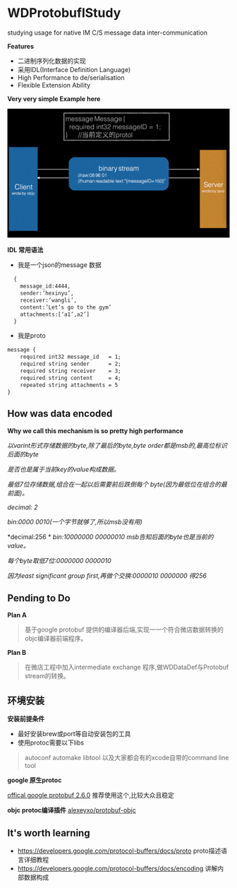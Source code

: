 # WDProtobuflStudy
studying usage for native IM C/S message data inter-communication

**Features**
 * 二进制序列化数据的实现
 * 采用IDL(Interface Definition Language)
 * High Performance to de/serialisation
 * Flexible Extension Ability


**Very very simple Example here**

![demo1](https://github.com/chenniaoc/WDProtobuflStudy/raw/master/ex1.png)



**IDL 常用语法**

* 我是一个json的message 数据
```
  {
    message_id:4444,
    sender:’hexinyu’, 
    receiver:’wangli’, 
    content:’Let’s go to the gym’ 
    attachments:[‘a1’,a2’]
  }
```

* 我是proto
```
message {
    required int32 message_id   = 1; 
    required string sender      = 2; 
    required string receiver    = 3;
    required string content     = 4; 
    repeated string attachments = 5
}
```


How was data encoded
-------------------------------

**Why we call this mechanism is so pretty high performance**

*以varint形式存储数据的byte,除了最后的byte,byte order都是msb的,最高位标识后面的byte*

*是否也是属于当前key的value构成数据。*

*最低7位存储数据,组合在一起以后需要前后跌倒每个 byte(因为最低位在组合的最前面)。*



*decimal: 2*

*bin:0000 0010(一个字节就够了,所以msb没有用)*


*decimal:256 *
*bin:10000000 00000010 msb告知后面的byte也是当前的value。*

*每个byte取低7位:0000000 0000010*

*因为least significant group first,再做个交换:0000010 0000000 得256*




Pending to Do
--------------
**Plan A**
 >基于google protobuf 提供的编译器后端,实现⼀一个符合微店数据转换的objc编译器前端程序。
 
**Plan B**
 >在微店工程中加入intermediate exchange 程序,做WDDataDef与Protobuf stream的转换。




环境安装
--------
**安装前提条件**
 * 最好安装brew或port等自动安装包的工具
 * 使用protoc需要以下libs
 
 >autoconf automake libtool 以及大家都会有的xcode自带的command line tool

**google 原生protoc**

[offical google protobuf 2.6.0](https://github.com/google/protobuf/releases/tag/v2.6.0) 推荐使用这个,比较大众且稳定


**objc protoc编译插件**
[alexeyxo/protobuf-objc](https://github.com/alexeyxo/protobuf-objc)


It's worth learning
-------------------
* https://developers.google.com/protocol-buffers/docs/proto proto描述语言详细教程
* https://developers.google.com/protocol-buffers/docs/encoding 讲解内部数据构成
